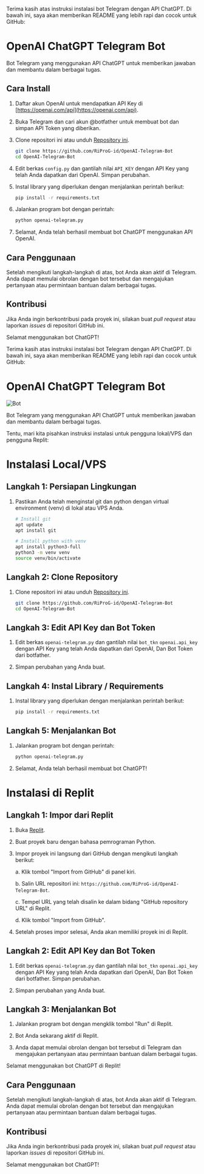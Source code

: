 Terima kasih atas instruksi instalasi bot Telegram dengan API ChatGPT. Di bawah ini, saya akan memberikan README yang lebih rapi dan cocok untuk GitHub:

# OpenAI ChatGPT Telegram Bot


Bot Telegram yang menggunakan API ChatGPT untuk memberikan jawaban dan membantu dalam berbagai tugas.

## Cara Install

1. Daftar akun OpenAI untuk mendapatkan API Key di [https://openai.com/api](https://openai.com/api).

2. Buka Telegram dan cari akun @botfather untuk membuat bot dan simpan API Token yang diberikan.

3. Clone repositori ini atau unduh [Repository ini](https://github.com/RiProG-id/OpenAI-Telegram-Bot).

   ```bash
   git clone https://github.com/RiProG-id/OpenAI-Telegram-Bot
   cd OpenAI-Telegram-Bot
   ```

4. Edit berkas `config.py` dan gantilah nilai `API_KEY` dengan API Key yang telah Anda dapatkan dari OpenAI. Simpan perubahan.

5. Instal library yang diperlukan dengan menjalankan perintah berikut:

   ```bash
   pip install -r requirements.txt
   ```

6. Jalankan program bot dengan perintah:

   ```bash
   python openai-telegram.py
   ```

7. Selamat, Anda telah berhasil membuat bot ChatGPT menggunakan API OpenAI.

## Cara Penggunaan

Setelah mengikuti langkah-langkah di atas, bot Anda akan aktif di Telegram. Anda dapat memulai obrolan dengan bot tersebut dan mengajukan pertanyaan atau permintaan bantuan dalam berbagai tugas.

## Kontribusi

Jika Anda ingin berkontribusi pada proyek ini, silakan buat _pull request_ atau laporkan _issues_ di repositori GitHub ini.

Selamat menggunakan bot ChatGPT!


Terima kasih atas instruksi instalasi bot Telegram dengan API ChatGPT. Di bawah ini, saya akan memberikan README yang lebih rapi dan cocok untuk GitHub:

# OpenAI ChatGPT Telegram Bot

![Bot](https://img.shields.io/badge/Telegram-Bot-blue)

Bot Telegram yang menggunakan API ChatGPT untuk memberikan jawaban dan membantu dalam berbagai tugas.

Tentu, mari kita pisahkan instruksi instalasi untuk pengguna lokal/VPS dan pengguna Replit:

# Instalasi Local/VPS

## Langkah 1: Persiapan Lingkungan

1. Pastikan Anda telah menginstal git dan python dengan virtual environment (venv) di lokal atau VPS Anda.

   ```bash
   # Install git
   apt update
   apt install git

   # Install python with venv
   apt install python3-full
   python3 -m venv venv
   source venv/bin/activate
   ```

## Langkah 2: Clone Repository

1. Clone repositori ini atau unduh [Repository ini](https://github.com/RiProG-id/OpenAI-Telegram-Bot).

   ```bash
   git clone https://github.com/RiProG-id/OpenAI-Telegram-Bot
   cd OpenAI-Telegram-Bot
   ```

## Langkah 3: Edit API Key dan Bot Token

1. Edit berkas `openai-telegram.py` dan gantilah nilai `bot_tkn` `openai.api_key` dengan API Key yang telah Anda dapatkan dari OpenAI, Dan Bot Token dari botfather.

2. Simpan perubahan yang Anda buat.

## Langkah 4: Instal Library / Requirements

1. Instal library yang diperlukan dengan menjalankan perintah berikut:

   ```bash
   pip install -r requirements.txt
   ```

## Langkah 5: Menjalankan Bot

1. Jalankan program bot dengan perintah:

   ```bash
   python openai-telegram.py
   ```

2. Selamat, Anda telah berhasil membuat bot ChatGPT!

# Instalasi di Replit

## Langkah 1: Impor dari Replit

1. Buka [Replit](https://replit.com/).

2. Buat proyek baru dengan bahasa pemrograman Python.

3. Impor proyek ini langsung dari GitHub dengan mengikuti langkah berikut:

   a. Klik tombol "Import from GitHub" di panel kiri.

   b. Salin URL repositori ini: `https://github.com/RiProG-id/OpenAI-Telegram-Bot`.

   c. Tempel URL yang telah disalin ke dalam bidang "GitHub repository URL" di Replit.

   d. Klik tombol "Import from GitHub".

4. Setelah proses impor selesai, Anda akan memiliki proyek ini di Replit.

## Langkah 2: Edit API Key dan Bot Token

1. Edit berkas `openai-telegram.py` dan gantilah nilai `bot_tkn` `openai.api_key` dengan API Key yang telah Anda dapatkan dari OpenAI, Dan Bot Token dari botfather. Simpan perubahan.

2. Simpan perubahan yang Anda buat.

## Langkah 3: Menjalankan Bot

1. Jalankan program bot dengan mengklik tombol "Run" di Replit.

2. Bot Anda sekarang aktif di Replit.

3. Anda dapat memulai obrolan dengan bot tersebut di Telegram dan mengajukan pertanyaan atau permintaan bantuan dalam berbagai tugas.

Selamat menggunakan bot ChatGPT di Replit!

## Cara Penggunaan

Setelah mengikuti langkah-langkah di atas, bot Anda akan aktif di Telegram. Anda dapat memulai obrolan dengan bot tersebut dan mengajukan pertanyaan atau permintaan bantuan dalam berbagai tugas.

## Kontribusi

Jika Anda ingin berkontribusi pada proyek ini, silakan buat _pull request_ atau laporkan _issues_ di repositori GitHub ini.


Selamat menggunakan bot ChatGPT!
